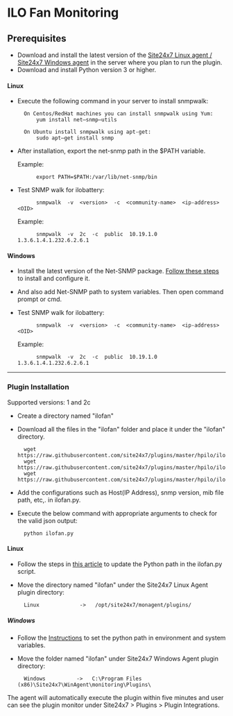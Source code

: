 # ILO Fan Monitoring
## Prerequisites

- Download and install the latest version of the [Site24x7 Linux agent / Site24x7 Windows agent](https://www.site24x7.com/app/client#/admin/inventory/add-monitor) in the server where you plan to run the plugin.
- Download and install Python version 3 or higher.

#### Linux 

- Execute the following command in your server to install snmpwalk: 

		On Centos/RedHat machines you can install snmpwalk using Yum:
			yum install net–snmp–utils

		On Ubuntu install snmpwalk using apt-get:
			sudo apt–get install snmp
- After installation, export the net-snmp path in the $PATH variable.

  Example:
  
			export PATH=$PATH:/var/lib/net-snmp/bin

- Test SNMP walk for ilobattery:
  
			snmpwalk  -v  <version>  -c  <community-name>  <ip-address>  <OID>
	Example:

			snmpwalk  -v  2c  -c  public  10.19.1.0  1.3.6.1.4.1.232.6.2.6.1
		
#### Windows

- Install the latest version of the Net-SNMP package. [Follow these steps](https://support.site24x7.com/portal/en/kb/articles/install-net-snmp-package-in-windows-for-plugins) to install and configure it.
- And also add Net-SNMP path to system variables. Then open command prompt or cmd.

- Test SNMP walk for ilobattery:
  
			snmpwalk  -v  <version>  -c  <community-name>  <ip-address>  <OID>
	Example:

			snmpwalk  -v  2c  -c  public  10.19.1.0  1.3.6.1.4.1.232.6.2.6.1

---

### Plugin Installation  

Supported versions: 1 and 2c

- Create a directory named "ilofan"
- Download all the files in the "ilofan" folder and place it under the "ilofan" directory.

		wget https://raw.githubusercontent.com/site24x7/plugins/master/hpilo/ilofan/ilofan.py
		wget https://raw.githubusercontent.com/site24x7/plugins/master/hpilo/ilofan/cpqhlth.mib
		wget https://raw.githubusercontent.com/site24x7/plugins/master/hpilo/ilofan/SNMPUtil.py
- Add the configurations such as Host(IP Address), snmp version, mib file path, etc,. in ilofan.py.
- Execute the below command with appropriate arguments to check for the valid json output:

		python ilofan.py 
		
#### Linux

- Follow the steps in [this article](https://support.site24x7.com/portal/en/kb/articles/updating-python-path-in-a-plugin-script-for-linux-servers) to update the Python path in the ilofan.py script.
- Move the directory named "ilofan" under the Site24x7 Linux Agent plugin directory: 

		Linux             ->   /opt/site24x7/monagent/plugins/
		
##### Windows 

- Follow the [Instructions](https://support.site24x7.com/portal/en/kb/articles/run-python-plugin-scripts-in-windows-servers) to set the python path in environment and system variables.
- Move the folder named "ilofan" under Site24x7 Windows Agent plugin directory: 

		Windows          ->   C:\Program Files (x86)\Site24x7\WinAgent\monitoring\Plugins\
		
The agent will automatically execute the plugin within five minutes and user can see the plugin monitor under Site24x7 > Plugins > Plugin Integrations.







